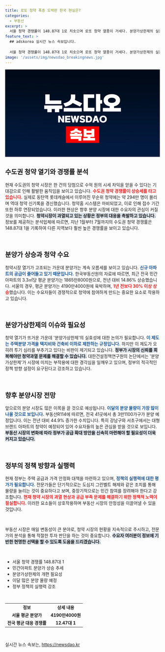 ```yaml
---
title: 로또 청약 폭증 도박판 한국 현실은?
categories:
  - 부동산
excerpt: >
  서울 청약 경쟁률이 148.87대 1로 치솟으며 로또 청약 열풍이 거세다. 분양가상한제의 실효성 논란이 고조되는 가운데, 이번 달에는 전국 41곳에서 3만1100가구가 분양 예정이다. 집값 안정화를 위한 정부의 대책이 주목받고 있다.
feature_text: >
  ## adskorea 실시간 뉴스 속보입니다.

  서울 청약 경쟁률이 148.87대 1로 치솟으며 로또 청약 열풍이 거세다. 분양가상한제의 실효성 논란이 고조되는 가운데, 이번 달에는 전국 41곳에서 3만1100가구가 분양 예정이다. 집값 안정화를 위한 정부의 대책이 주목받고 있다.
image: '/assets/img/newsdao_breakingnews.jpg'
---
```


<p><img src="/assets/img/newsdao_breakingnews.jpg" alt="adskorea 속보" /></p>

<h2 data-ke-size="size26">수도권 청약 열기와 경쟁률 분석</h2>

<p data-ke-size="size16">현재 수도권의 청약 시장은 한 건의 당첨으로 수억 원의 시세 차익을 얻을 수 있다는 기대감으로 인해 활발한 움직임을 보이고 있습니다. <b><span style="color: #ee2323;">수도권 청약 경쟁률이 상승세를 타고 있습니다.</span></b> 실제로 동탄역 롯데캐슬에서 이루어진 무순위 청약에는 약 294만 명이 몰리며 역대 청약 신기록을 경신했습니다. 청약홈 시스템은 마비되었고, 이로 인해 접수 기간 또한 하루 연장되었습니다. 이러한 현상은 향후 분양 시장에 대한 수요자의 관심이 커질 것을 의미합니다. <b><span style="background-color: #21538527;">청약시장이 과열되고 있는 상황은 정부의 대응을 촉발하고 있습니다.</span></b> 정보를 제공하는 분석업체에 따르면, 지난 1월부터 7월까지의 수도권 청약 경쟁률은 148.87대 1을 기록하여 다른 지역보다 훨씬 높은 경쟁률을 보이고 있습니다.</p>

<p data-ke-size="size16">&nbsp;</p>

<h2 data-ke-size="size26">분양가 상승과 청약 수요</h2>

<p data-ke-size="size16">청약시장 열기가 고조되는 가운데 분양가는 계속 오름세를 보이고 있습니다. <b><span style="color: #1a5490;">신규 아파트의 공급이 줄어들고 있기 때문입니다.</span></b> 한국부동산원의 자료에 따르면, 최근 전국 민간아파트의 3.3㎡당 평균 분양가는 1865만8000원으로, 전년 대비 14.86% 상승했습니다. 서울의 경우, 평균 분양가는 4190만4000원에 육박하며, <b><span style="color: #ee2323;">1년 전보다 30% 이상 상승</span></b>했습니다. 이는 수요자들이 경쟁적으로 청약에 참여하게 만드는 중요한 요소로 작용하고 있습니다.</p>

<p data-ke-size="size16">&nbsp;</p>

<h2 data-ke-size="size26">분양가상한제의 이슈와 필요성</h2>

<p data-ke-size="size16">청약 열기가 뜨거운 가운데 '분양가상한제'의 실효성에 대한 논의가 필요합니다. <b><span style="color: #1a5490;">이 제도는 주택분양 가격을 택지비와 건축비 이하로 제한하는 규정입니다.</span></b> 하지만 이 제도가 오히려 투기 심리를 부추기고 있다는 비판이 제기되고 있습니다. <b><span style="background-color: #21538527;">정부가 시장의 신뢰를 회복해야만 청약과열 문제를 해결할 수 있습니다.</span></b> 대한건설정책연구원의 논단에서는 '분양가상한제'가 시장에 미치는 부작용에 대한 경각심을 일깨우고 있으며, 정부의 적극적인 정책 방향 설정이 요구된다고 강조하고 있습니다.</p>

<p data-ke-size="size16">&nbsp;</p>

<h2 data-ke-size="size26">향후 분양시장 전망</h2>

<p data-ke-size="size16">앞으로의 분양 시장도 많은 이목을 끌 것으로 예상됩니다. <b><span style="color: #1a5490;">이달의 분양 물량이 가장 많이 나올 것으로 보입니다.</span></b> 부동산R114에 따르면, 전국 41곳에서 총 3만1100가구가 분양 예정입니다. 이는 전년 대비 44.9% 증가한 수치입니다. 특히 강남구와 서초구에서는 대형 브랜드 아파트의 청약이 예정되어 있어 수요자들의 높은 관심을 받을 것으로 보입니다. <b><span style="background-color: #21538527;">부동산 시장의 변화에 따라 정부가 공급 확대 방안을 신속히 마련해야 할 필요성이 더욱 커지고 있습니다.</span></b></p>

<p data-ke-size="size16">&nbsp;</p>

<h2 data-ke-size="size26">정부의 정책 방향과 실행력</h2>

<p data-ke-size="size16">현재 정부는 주택 공급과 가격 안정화 대책을 마련하고 있으며, <b><span style="color: #1a5490;">정책의 실행력에 대한 평가가 필요합니다.</span></b> 전문가들은 단기적으로는 도심지 그린벨트 해제와 같은 조치를 통해 물량을 늘리는 것이 중요하다고 보며, 중장기적으로는 민간 참여를 장려해야 한다고 강조합니다. <b><span style="color: #ee2323;">현재 청약 시장의 과열 현상과 공급 부족 문제를 해결하기 위한 정책적 노력이 절실합니다.</span></b> 이러한 요소들이 상호작용하며 부동산 시장의 안정성을 이끌어낼 수 있을 것입니다.</p>

<p data-ke-size="size16">&nbsp;</p>

<p data-ke-size="size16">부동산 시장은 매일 변동성이 큰 분야로, 청약 시장의 현황을 지속적으로 주시하고, 전문가의 분석을 통해 적절한 투자 판단을 하는 것이 중요합니다. <b><span style="background-color: #21538527;">수요자 여러분이 정보에 기반한 현명한 선택을 할 수 있도록 도움을 드리겠습니다.</span></b></p> 

<p data-ke-size="size16">&nbsp;</p>

<ul>
    <li>서울 청약 경쟁률 148.87대 1</li>
    <li>민간아파트 분양가 상승 추세</li>
    <li>분양가상한제의 개편 필요성</li>
    <li>이달 많은 분양 물량 예정</li>
    <li>정부 정책의 실행력 강조</li>
</ul>

<p data-ke-size="size16">&nbsp;</p>

<table>
    <tr>
        <td style="text-align: center; height: 17px;"><b>정보</b></td>
        <td style="text-align: center; height: 17px;"><b>상세 내용</b></td>
    </tr>
    <tr>
        <td style="text-align: center; height: 17px;"><b>서울 평균 분양가</b></td>
        <td style="text-align: center; height: 17px;"><b>4190만4000원</b></td>
    </tr>
    <tr>
        <td style="text-align: center; height: 17px;"><b>전국 평균 대응 경쟁률</b></td>
        <td style="text-align: center; height: 17px;"><b>12.47대 1</b></td>
    </tr>
</table>

<p data-ke-size="size16">&nbsp;</p>
실시간 뉴스 속보는, <a href="https://newsdao.kr" rel="dofollow">https://newsdao.kr</a>


